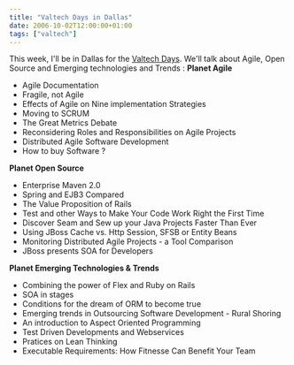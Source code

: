 ```yaml
---
title: "Valtech Days in Dallas"
date: 2006-10-02T12:00:00+01:00
tags: ["valtech"]
---
```


This week, I'll be in Dallas for the <a title="Valtech Days" href="http://www.valtech.com/com/index/news/valtech_days.html">Valtech Days</a>. We'll talk about Agile, Open Source and Emerging technologies and Trends : <strong>Planet Agile</strong>

 + Agile Documentation
 + Fragile, not Agile
 + Effects of Agile on Nine implementation Strategies
 + Moving to SCRUM
 + The Great Metrics Debate
 + Reconsidering Roles and Responsibilities on Agile Projects
 + Distributed Agile Software Development
 + How to buy Software ?

<strong>Planet Open Source</strong>

 + Enterprise Maven 2.0
 + Spring and EJB3 Compared
 + The Value Proposition of Rails
 + Test and other Ways to Make Your Code Work Right the First Time
 + Discover Seam and Sew up your Java Projects Faster Than Ever
 + Using JBoss Cache vs. Http Session, SFSB or Entity Beans
 + Monitoring Distributed Agile Projects - a Tool Comparison
 + JBoss presents SOA for Developers

<strong>Planet Emerging Technologies & Trends</strong>

 + Combining the power of Flex and Ruby on Rails
 + SOA in stages
 + Conditions for the dream of ORM to become true
 + Emerging trends in Outsourcing Software Development - Rural Shoring
 + An introduction to Aspect Oriented Programming
 + Test Driven Developments and Webservices
 + Pratices on Lean Thinking
 + Executable Requirements: How Fitnesse Can Benefit Your Team
